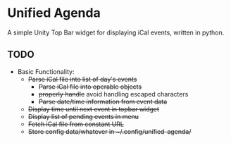# Unified Agenda #

A simple Unity Top Bar widget for displaying iCal events, written in python.

## TODO ##

+ </del>Basic Functionality:</del>
  + <del>Parse iCal file into list of day's events</del>
    + <del>Parse iCal file into operable objects</del>
    + <del>properly handle</del> avoid handling escaped characters
    + <del>Parse date/time information from event data</del>
  + <del>Display time until next event in topbar widget</del>
  + <del>Display list of pending events in menu</del>
  + <del>Fetch iCal file from constant URL</del>
  + <del>Store config data/whatever in ~/.config/unified-agenda/</del>
